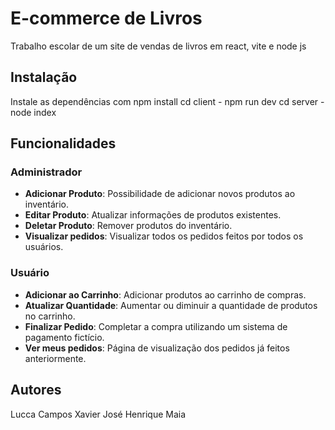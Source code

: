# E-commerce de Livros
Trabalho escolar de um site de vendas de livros em react, vite e node js

## Instalação

Instale as dependências com npm install 
cd client - npm run dev
cd server - node index


## Funcionalidades

### Administrador
- **Adicionar Produto**: Possibilidade de adicionar novos produtos ao inventário.
- **Editar Produto**: Atualizar informações de produtos existentes.
- **Deletar Produto**: Remover produtos do inventário.
- **Visualizar pedidos**: Visualizar todos os pedidos feitos por todos os usuários.

### Usuário
- **Adicionar ao Carrinho**: Adicionar produtos ao carrinho de compras.
- **Atualizar Quantidade**: Aumentar ou diminuir a quantidade de produtos no carrinho.
- **Finalizar Pedido**: Completar a compra utilizando um sistema de pagamento fictício.
- **Ver meus pedidos**: Página de visualização dos pedidos já feitos anteriormente.


## Autores
Lucca Campos Xavier
José Henrique Maia
